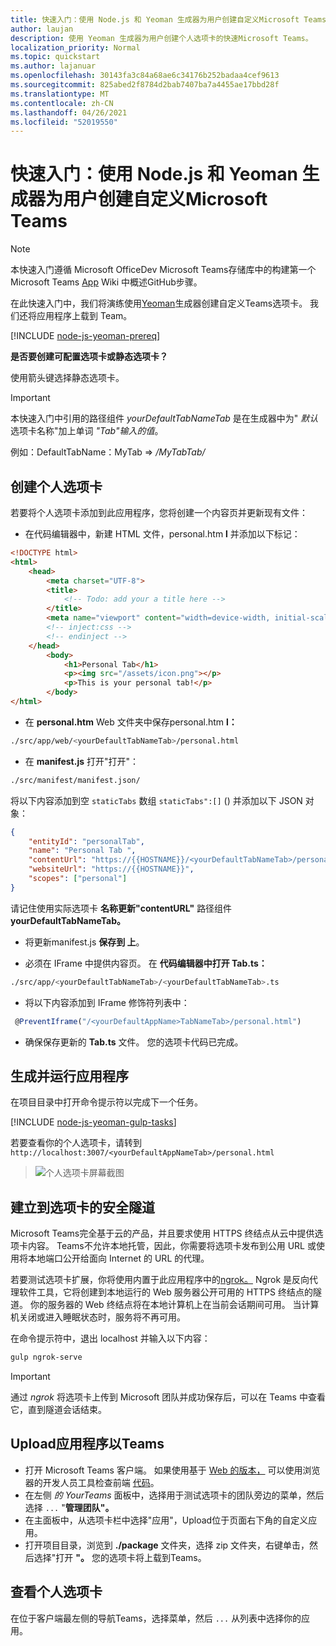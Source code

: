 ```yaml
---
title: 快速入门：使用 Node.js 和 Yeoman 生成器为用户创建自定义Microsoft Teams
author: laujan
description: 使用 Yeoman 生成器为用户创建个人选项卡的快速Microsoft Teams。
localization_priority: Normal
ms.topic: quickstart
ms.author: lajanuar
ms.openlocfilehash: 30143fa3c84a68ae6c34176b252badaa4cef9613
ms.sourcegitcommit: 825abed2f8784d2bab7407ba7a4455ae17bbd28f
ms.translationtype: MT
ms.contentlocale: zh-CN
ms.lasthandoff: 04/26/2021
ms.locfileid: "52019550"
---
```

# <a name="quickstart-create-a-custom-personal-tab-with-nodejs-and-the-yeoman-generator-for-microsoft-teams"></a>快速入门：使用 Node.js 和 Yeoman 生成器为用户创建自定义Microsoft Teams

>[!NOTE]
>本快速入门遵循 Microsoft OfficeDev Microsoft Teams存储库中的构建第一个 Microsoft Teams [App](https://github.com/OfficeDev/generator-teams/wiki/Build-Your-First-Microsoft-Teams-App) Wiki 中概述GitHub步骤。

在此快速入门中，我们将演练使用[Yeoman](https://github.com/OfficeDev/generator-teams/wiki/Build-Your-First-Microsoft-Teams-App)生成器创建自定义Teams选项卡。 我们还将应用程序上载到 Team。

[!INCLUDE [node-js-yeoman-prereq](~/includes/tabs/node-js-yeoman-prereq.md)]

**是否要创建可配置选项卡或静态选项卡？**

使用箭头键选择静态选项卡。

>[!IMPORTANT]
>本快速入门中引用的路径组件 *yourDefaultTabNameTab* 是在生成器中为" *默认* 选项卡名称"加上单词 *"Tab"输入的值*。
>
>例如：DefaultTabName：MyTab   =>  */MyTabTab/*

## <a name="create-your-personal-tab"></a>创建个人选项卡

若要将个人选项卡添加到此应用程序，您将创建一个内容页并更新现有文件：

- 在代码编辑器中，新建 HTML 文件，personal.htm **l** 并添加以下标记：

```html
<!DOCTYPE html>
<html>
    <head>
        <meta charset="UTF-8">
        <title>
            <!-- Todo: add your a title here -->
        </title>
        <meta name="viewport" content="width=device-width, initial-scale=1.0">
        <!-- inject:css -->
        <!-- endinject -->
    </head>
        <body>
            <h1>Personal Tab</h1>
            <p><img src="/assets/icon.png"></p>
            <p>This is your personal tab!</p>
        </body>
</html>
```

- 在 **personal.htm** Web 文件夹中保存personal.htm **l：**

```bash
./src/app/web/<yourDefaultTabNameTab>/personal.html
```

- 在 **manifest.js** 打开"打开"：

```bash
./src/manifest/manifest.json/
```

将以下内容添加到空 `staticTabs` 数组 `staticTabs":[]` () 并添加以下 JSON 对象：

```json
{
    "entityId": "personalTab",
    "name": "Personal Tab ",
    "contentUrl": "https://{{HOSTNAME}}/<yourDefaultTabNameTab>/personal.html",
    "websiteUrl": "https://{{HOSTNAME}}",
    "scopes": ["personal"]
}

```

请记住使用实际选项卡 **名称更新"contentURL"** 路径组件 **yourDefaultTabNameTab。**

- 将更新manifest.js **保存到 上**。

- 必须在 IFrame 中提供内容页。 在 **代码编辑器中打开 Tab.ts：**

 ```bash
./src/app/<yourDefaultTabNameTab>/<yourDefaultTabNameTab>.ts
```

- 将以下内容添加到 IFrame 修饰符列表中：

```typescript
 @PreventIframe("/<yourDefaultAppName>TabNameTab>/personal.html")
```

- 确保保存更新的 **Tab.ts** 文件。 您的选项卡代码已完成。

## <a name="build-and-run-your-application"></a>生成并运行应用程序

在项目目录中打开命令提示符以完成下一个任务。

[!INCLUDE [node-js-yeoman-gulp-tasks](~/includes/tabs/node-js-yeoman-gulp-tasks.md)]

若要查看你的个人选项卡，请转到 `http://localhost:3007/<yourDefaultAppNameTab>/personal.html`

>![个人选项卡屏幕截图](/microsoftteams/platform/assets/images/tab-images/personalTab.PNG)

## <a name="establish-a-secure-tunnel-to-your-tab"></a>建立到选项卡的安全隧道

Microsoft Teams完全基于云的产品，并且要求使用 HTTPS 终结点从云中提供选项卡内容。 Teams不允许本地托管，因此，你需要将选项卡发布到公用 URL 或使用将本地端口公开给面向 Internet 的 URL 的代理。

若要测试选项卡扩展，你将使用内置于此应用程序中的[ngrok。](https://ngrok.com/docs) Ngrok 是反向代理软件工具，它将创建到本地运行的 Web 服务器公开可用的 HTTPS 终结点的隧道。 你的服务器的 Web 终结点将在本地计算机上在当前会话期间可用。 当计算机关闭或进入睡眠状态时，服务将不再可用。

在命令提示符中，退出 localhost 并输入以下内容：

```bash
gulp ngrok-serve
```

> [!IMPORTANT]
> 通过 *ngrok* 将选项卡上传到 Microsoft 团队并成功保存后，可以在 Teams 中查看它，直到隧道会话结束。

## <a name="upload-your-application-to-teams"></a>Upload应用程序以Teams

- 打开 Microsoft Teams 客户端。 如果使用基于 [Web 的版本，](https://teams.microsoft.com) 可以使用浏览器的开发人员工具检查前端 [代码](~/tabs/how-to/developer-tools.md)。
- 在左侧 *的 YourTeams* 面板中，选择用于测试选项卡的团队旁边的菜单，然后选择 `...` "**管理团队"。**
- 在主面板中，从选项卡栏中选择"应用"，Upload位于页面右下角的自定义应用。 
- 打开项目目录，浏览到 **./package** 文件夹，选择 zip 文件夹，右键单击，然后选择"打开 **"。** 您的选项卡将上载到Teams。

## <a name="view-your-personal-tabs"></a>查看个人选项卡

在位于客户端最左侧的导航Teams，选择菜单，然后 `...` 从列表中选择你的应用。
